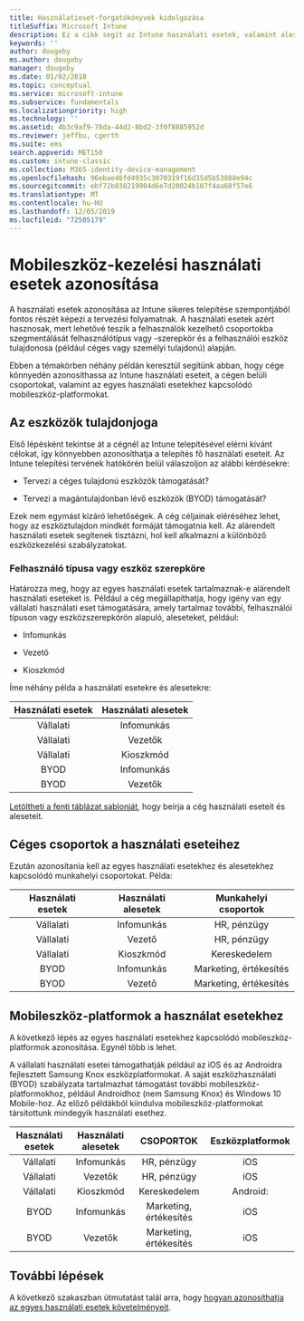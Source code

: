 ```yaml
---
title: Használatieset-forgatókönyvek kidolgozása
titleSuffix: Microsoft Intune
description: Ez a cikk segít az Intune használati esetek, valamint alesetek azonosításában a Microsoft Intune felhőalapú implementációja esetében.
keywords: ''
author: dougeby
ms.author: dougeby
manager: dougeby
ms.date: 01/02/2018
ms.topic: conceptual
ms.service: microsoft-intune
ms.subservice: fundamentals
ms.localizationpriority: high
ms.technology: ''
ms.assetid: 4b3c9af9-78da-44d2-8bd2-3f0f8885952d
ms.reviewer: jeffbu, cgerth
ms.suite: ems
search.appverid: MET150
ms.custom: intune-classic
ms.collection: M365-identity-device-management
ms.openlocfilehash: 96ebae46fd4935c3070319f16d35d5b53888e94c
ms.sourcegitcommit: ebf72b038219904d6e7d20024b107f4aa68f57e6
ms.translationtype: MT
ms.contentlocale: hu-HU
ms.lasthandoff: 12/05/2019
ms.locfileid: "72505179"
---
```

# <a name="identify-mobile-device-management-use-case-scenarios"></a>Mobileszköz-kezelési használati esetek azonosítása

A használati esetek azonosítása az Intune sikeres telepítése szempontjából fontos részét képezi a tervezési folyamatnak. A használati esetek azért hasznosak, mert lehetővé teszik a felhasználók kezelhető csoportokba szegmentálását felhasználótípus vagy -szerepkör és a felhasználói eszköz tulajdonosa (például céges vagy személyi tulajdonú) alapján.

Ebben a témakörben néhány példán keresztül segítünk abban, hogy cége könnyedén azonosíthassa az Intune használati eseteit, a cégen belüli csoportokat, valamint az egyes használati esetekhez kapcsolódó mobileszköz-platformokat.

## <a name="device-ownership"></a>Az eszközök tulajdonjoga
Első lépésként tekintse át a cégnél az Intune telepítésével elérni kívánt célokat, így könnyebben azonosíthatja a telepítés fő használati eseteit. Az Intune telepítési tervének hatókörén belül válaszoljon az alábbi kérdésekre:

- Tervezi a céges tulajdonú eszközök támogatását?

- Tervezi a magántulajdonban lévő eszközök (BYOD) támogatását?

Ezek nem egymást kizáró lehetőségek. A cég céljainak eléréséhez lehet, hogy az eszköztulajdon mindkét formáját támogatnia kell. Az alárendelt használati esetek segítenek tisztázni, hol kell alkalmazni a különböző eszközkezelési szabályzatokat.

### <a name="user-type-or-device-role"></a>Felhasználó típusa vagy eszköz szerepköre

Határozza meg, hogy az egyes használati esetek tartalmaznak-e alárendelt használati eseteket is. Például a cég megállapíthatja, hogy igény van egy vállalati használati eset támogatására, amely tartalmaz további, felhasználói típuson vagy eszközszerepkörön alapuló, aleseteket, például:

- Infomunkás

- Vezető

- Kioszkmód

Íme néhány példa a használati esetekre és alesetekre:

| **Használati esetek** | **Használati alesetek** |
|:---:|:---:|
| Vállalati | Infomunkás |              
| Vállalati | Vezetők |           
| Vállalati | Kioszkmód |
| BYOD | Infomunkás |           
| BYOD | Vezetők |

[Letöltheti a fenti táblázat sablonját](https://gallery.technet.microsoft.com/Intune-deployment-planning-fae156c2?redir=0), hogy beírja a cég használati eseteit és aleseteit.

## <a name="organizational-groups-for-your-scenarios"></a>Céges csoportok a használati eseteihez

Ezután azonosítania kell az egyes használati esetekhez és alesetekhez kapcsolódó munkahelyi csoportokat. Példa:

| **Használati esetek** | **Használati alesetek** | **Munkahelyi csoportok** |
|:---:|:---:|:---:|
| Vállalati | Infomunkás | HR, pénzügy |               
| Vállalati | Vezető | HR, pénzügy |            
| Vállalati | Kioszkmód | Kereskedelem |
| BYOD | Infomunkás | Marketing, értékesítés |            
| BYOD | Vezető | Marketing, értékesítés |


## <a name="mobile-device-platforms-for-your-scenarios"></a>Mobileszköz-platformok a használat esetekhez

A következő lépés az egyes használati esetekhez kapcsolódó mobileszköz-platformok azonosítása. Egynél több is lehet.

A vállalati használati esetei támogathatják például az iOS és az Androidra fejlesztett Samsung Knox eszközplatformokat. A saját eszközhasználati (BYOD) szabályzata tartalmazhat támogatást további mobileszköz-platformokhoz, például Androidhoz (nem Samsung Knox) és Windows 10 Mobile-hoz. Az előző példákból kiindulva mobileszköz-platformokat társítottunk mindegyik használati esethez.

| **Használati esetek** | **Használati alesetek** | **CSOPORTOK** | **Eszközplatformok** |   
|:---:|:---:|:---:|:---:|
| Vállalati | Infomunkás | HR, pénzügy | iOS |                                                           
| Vállalati | Vezetők | HR, pénzügy | iOS |                                                           
| Vállalati | Kioszkmód | Kereskedelem | Android: |
| BYOD | Infomunkás | Marketing, értékesítés | iOS |                                                           
| BYOD | Vezetők | Marketing, értékesítés | iOS |

## <a name="next-steps"></a>További lépések

A következő szakaszban útmutatást talál arra, hogy [hogyan azonosíthatja az egyes használati esetek követelményeit](../planning-guide-requirements.md).
